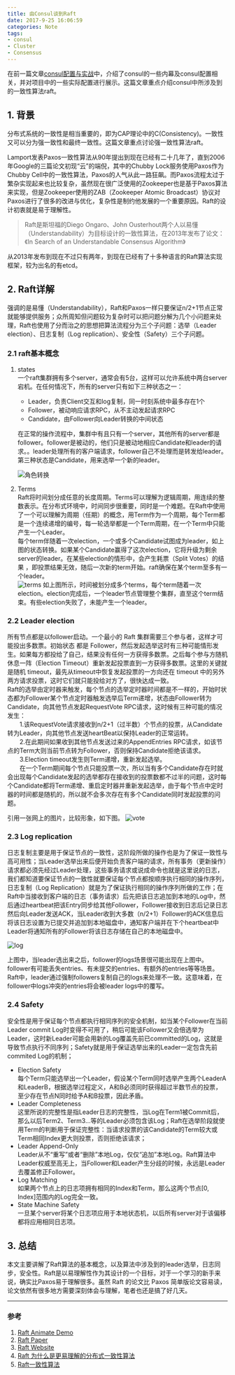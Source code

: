 ```yaml
---
title: 由Consul谈到Raft
date: 2017-9-25 16:06:59
categories: Note
tags:
- consul
- Cluster
- Consensus
---
```

在前一篇文章[consul配置与实战](http://blueskykong.com/2017/09/16/consul/)中，介绍了consul的一些内幕及consul配置相关，并对项目中的一些实际配置进行展示。这篇文章重点介绍consul中所涉及到的一致性算法raft。

## 1. 背景
分布式系统的一致性是相当重要的，即为CAP理论中的C(Consistency)。一致性又可以分为强一致性和最终一致性。这篇文章重点讨论强一致性算法raft。   

Lamport发表Paxos一致性算法从90年提出到现在已经有二十几年了，直到2006年Google的三篇论文初现“云”的端倪，其中的Chubby Lock服务使用Paxos作为Chubby Cell中的一致性算法，Paxos的人气从此一路狂飙。而Paxos流程太过于繁杂实现起来也比较复杂，虽然现在很广泛使用的Zookeeper也是基于Paxos算法来实现，但是Zookeeper使用的ZAB（Zookeeper Atomic Broadcast）协议对Paxos进行了很多的改进与优化，复杂性是制约他发展的一个重要原因。Raft的设计初衷就是易于理解性。

> Raft是斯坦福的Diego Ongaro、John Ousterhout两个人以易懂（Understandability）为目标设计的一致性算法，在2013年发布了论文：《In Search of an Understandable Consensus Algorithm》

从2013年发布到现在不过只有两年，到现在已经有了十多种语言的Raft算法实现框架，较为出名的有etcd。

## 2. Raft详解

强调的是易懂（Understandability），Raft和Paxos一样只要保证n/2+1节点正常就能够提供服务；众所周知但问题较为复杂时可以把问题分解为几个小问题来处理，Raft也使用了分而治之的思想把算法流程分为三个子问题：选举（Leader election）、日志复制（Log replication）、安全性（Safety）三个子问题。
### 2.1 raft基本概念
1. states   
	一个raft集群拥有多个server，通常会有5台，这样可以允许系统中两台server宕机。在任何情况下，所有的server只有如下三种状态之一：

	- Leader，负责Client交互和log复制，同一时刻系统中最多存在1个
	- Follower，被动响应请求RPC，从不主动发起请求RPC
	- Candidate，由Follower向Leader转换的中间状态

	在正常的操作流程中，集群中有且只有一个server，其他所有的server都是follower。follower是被动的，他们只是被动地相应Candidate和leader的请求。。leader处理所有的客户端请求，follower自己不处理而是转发给leader。第三种状态是Candidate，用来选举一个新的leader。

   ![角色转换](http://ovci9bs39.bkt.clouddn.com/Raft%E8%BD%AC%E6%8D%A2%E5%9B%BE%E7%8A%B6%E6%80%81.jpg "state转换图")
   
2. Terms   
 	Raft将时间划分成任意的长度周期。Terms可以理解为逻辑周期，用连续的整数表示。在分布式环境中，时间同步很重要，同时是一个难题。在Raft中使用了一个可以理解为周期（任期）的概念，用Term作为一个周期，每个Term都是一个连续递增的编号，每一轮选举都是一个Term周期，在一个Term中只能产生一个Leader。   
 	每个term伴随着一次election，一个或多个Candidate试图成为leader，如上图的状态转换。如果某个Candidate赢得了这次election，它将升级为剩余server的leader。在某些election的情形中，会产生耗票（Split Votes）的结果 ，即投票结果无效，随后一次新的term开始。raft确保在某个term至多有一个leader。   
 	![terms](http://ovci9bs39.bkt.clouddn.com/terms-raft.jpg "terms")
 如上图所示，时间被划分成多个terms，每个term随着一次election。election完成后，一个leader节点管理整个集群，直至这个term结束。有些election失败了，未能产生一个leader。
 	
### 2.2 Leader election
所有节点都是以follower启动。一个最小的 Raft 集群需要三个参与者，这样才可能投出多数票。初始状态 都是 Follower，然后发起选举这时有三种可能情形发生。如果每方都投给了自己，结果没有任何一方获得多数票。之后每个参与方随机休息一阵（Election Timeout）重新发起投票直到一方获得多数票。这里的关键就是随机 timeout，最先从timeout中恢复发起投票的一方向还在 timeout 中的另外两方请求投票，这时它们就只能投给对方了，很快达成一致。   
Raft的选举由定时器来触发，每个节点的选举定时器时间都是不一样的，开始时状态都为Follower某个节点定时器触发选举后Term递增，状态由Follower转为Candidate，向其他节点发起RequestVote RPC请求，这时候有三种可能的情况发生：   
　　1.该RequestVote请求接收到n/2+1（过半数）个节点的投票，从Candidate转为Leader，向其他节点发送heartBeat以保持Leader的正常运转。   
　　2.在此期间如果收到其他节点发送过来的AppendEntries RPC请求，如该节点的Term大则当前节点转为Follower，否则保持Candidate拒绝该请求。   
　　3.Election timeout发生则Term递增，重新发起选举。   
　　在一个Term期间每个节点只能投票一次，所以当有多个Candidate存在时就会出现每个Candidate发起的选举都存在接收到的投票数都不过半的问题，这时每个Candidate都将Term递增、重启定时器并重新发起选举，由于每个节点中定时器的时间都是随机的，所以就不会多次存在有多个Candidate同时发起投票的问题。

引用一张网上的图片，比较形象，如下图。
![vote](http://ovci9bs39.bkt.clouddn.com/voterequest.png "vote")

### 2.3 Log replication
 
日志复制主要是用于保证节点的一致性，这阶段所做的操作也是为了保证一致性与高可用性；当Leader选举出来后便开始负责客户端的请求，所有事务（更新操作）请求都必须先经过Leader处理，这些事务请求或说成命令也就是这里说的日志，我们都知道要保证节点的一致性就要保证每个节点都按顺序执行相同的操作序列，日志复制（Log Replication）就是为了保证执行相同的操作序列所做的工作；在Raft中当接收到客户端的日志（事务请求）后先把该日志追加到本地的Log中，然后通过heartbeat把该Entry同步给其他Follower，Follower接收到日志后记录日志然后向Leader发送ACK，当Leader收到大多数（n/2+1）Follower的ACK信息后将该日志设置为已提交并追加到本地磁盘中，通知客户端并在下个heartbeat中Leader将通知所有的Follower将该日志存储在自己的本地磁盘中。

![log](http://ovci9bs39.bkt.clouddn.com/log-replication.png "log")

上图中，当leader选出来之后，follower的logs场景很可能出现在上图中。follower有可能丢失entries、有未提交的entries、有额外的entries等等场景。Raft中，leader通过强制followers复制自己的logs来处理不一致。这意味着，在follower中logs冲突的entries将会被leader logs中的覆写。

### 2.4 Safety
安全性是用于保证每个节点都执行相同序列的安全机制，如当某个Follower在当前Leader commit Log时变得不可用了，稍后可能该Follower又会倍选举为Leader，这时新Leader可能会用新的Log覆盖先前已committed的Log，这就是导致节点执行不同序列；Safety就是用于保证选举出来的Leader一定包含先前 commited Log的机制；

- Election Safety   
每个Term只能选举出一个Leader，假设某个Term同时选举产生两个LeaderA和LeaderB，根据选举过程定义，A和B必须同时获得超过半数节点的投票，至少存在节点N同时给予A和B投票，因此矛盾。
- Leader Completeness      
这里所说的完整性是指Leader日志的完整性，当Log在Term1被Commit后，那么以后Term2、Term3…等的Leader必须包含该Log；Raft在选举阶段就使用Term的判断用于保证完整性：当请求投票的该Candidate的Term较大或Term相同Index更大则投票，否则拒绝该请求；
- Leader Append-Only   
Leader从不“重写”或者“删除”本地Log，仅仅“追加”本地Log。Raft算法中Leader权威至高无上，当Follower和Leader产生分歧的时候，永远是Leader去覆盖修正Follower。
- Log Matching   
如果两个节点上的日志项拥有相同的Index和Term，那么这两个节点[0, Index]范围内的Log完全一致。
- State Machine Safety   
一旦某个server将某个日志项应用于本地状态机，以后所有server对于该偏移都将应用相同日志项。

## 3. 总结
本文主要讲解了Raft算法的基本概念，以及算法中涉及到的leader选举，日志同步，安全性。Raft是以易理解性作为其设计的一个目标，对于一个学习的新手来说，确实比Paxos易于理解很多。虽然 Raft 的论文比 Paxos 简单版论文容易读，论文依然有很多地方需要深刻体会与理解，笔者也还是搞了好几天。


---
### 参考
1. [Raft Animate Demo](http://thesecretlivesofdata.com/raft/)   
2. [Raft Paper](https://ramcloud.stanford.edu/raft.pdf)
3. [Raft Website](https://raft.github.io/#implementations)
4. [Raft 为什么是更易理解的分布式一致性算法](http://www.cnblogs.com/mindwind/p/5231986.html)   
5. [Raft一致性算法](http://blog.csdn.net/cszhouwei/article/details/38374603)

